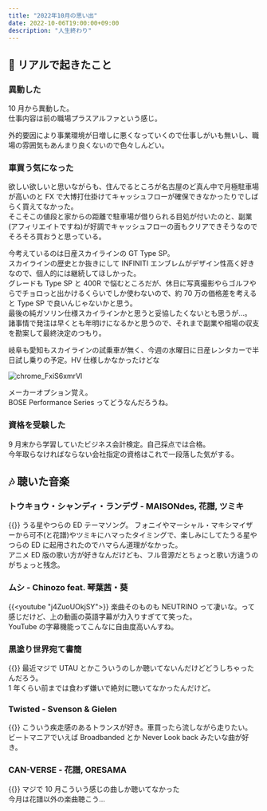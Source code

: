```yaml
---
title: "2022年10月の思い出"
date: 2022-10-06T19:00:00+09:00
description: "人生終わり"
---
```


## 🍻 リアルで起きたこと

### 異動した

10 月から異動した。  
仕事内容は前の職場プラスアルファという感じ。

外的要因により事業環境が日増しに悪くなっていくので仕事しがいも無いし、職場の雰囲気もあんまり良くないので色々しんどい。

### 車買う気になった

欲しい欲しいと思いながらも、住んでるところが名古屋のど真ん中で月極駐車場が高いのと FX で大博打仕掛けてキャッシュフローが確保できなかったりでしばらく買えてなかった。  
そこそこの値段と家からの距離で駐車場が借りられる目処が付いたのと、副業(アフィリエイトですね)が好調でキャッシュフローの面もクリアできそうなのでそろそろ買おうと思っている。

今考えているのは日産スカイラインの GT Type SP。  
スカイラインの歴史とか抜きにして INFINITI エンブレムがデザイン性高く好きなので、個人的には継続してほしかった。  
グレードも Type SP と 400R で悩むところだが、休日に写真撮影やらゴルフやらでチョロっと出かけるくらいでしか使わないので、約 70 万の価格差を考えると Type SP で良いんじゃないかと思う。  
最後の純ガソリン仕様スカイラインかと思うと妥協したくないとも思うが...。  
諸事情で発注は早くとも年明けになるかと思うので、それまで副業や相場の収支を勘案して最終決定のつもり。

岐阜も愛知もスカイラインの試乗車が無く、今週の水曜日に日産レンタカーで半日試し乗りの予定。HV 仕様しかなかったけどな

![chrome_FxiS6xmrVl](https://user-images.githubusercontent.com/47537864/200170332-22cb8f8d-402b-481b-a6ef-134de0229d15.png)

メーカーオプション覚え。  
BOSE Performance Series ってどうなんだろうね。

### 資格を受験した

9 月末から学習していたビジネス会計検定。自己採点では合格。  
今年取らなければならない会社指定の資格はこれで一段落した気がする。

## 🎶 聴いた音楽

### トウキョウ・シャンディ・ランデヴ - MAISONdes, 花譜, ツミキ

{{<spotify type="track" id="2MmgGuQzr0kkiA04lMdPXW" width="100%" height="180" >}}
うる星やつらの ED テーマソング。
フォニイやマーシャル・マキシマイザーから可不(と花譜)やツミキにハマったタイミングで、楽しみにしてたうる星やつらの ED に起用されたのでハマらん道理がなかった。  
アニメ ED 版の歌い方が好きなんだけども、フル音源だとちょっと歌い方違うのがちょっと残念。

### ムシ - Chinozo feat. 琴葉茜・葵

{{<youtube "j4ZuoUOkjSY">}}
楽曲そのものも NEUTRINO って凄いな。って感じだけど、上の動画の英語字幕が力入りすぎてて笑った。  
YouTube の字幕機能ってこんなに自由度高いんすね。

### 黒塗り世界宛て書簡

{{<spotify type="track" id="2ZtJjyKzHxVN7yFhPfJBDU" width="100%" height="180">}}
最近マジで UTAU とかこういうのしか聴いてないんだけどどうしちゃったんだろう。  
1 年くらい前までは食わず嫌いで絶対に聴いてなかったんだけど。

### Twisted - Svenson & Gielen

{{<spotify type="track" id="0C13FhO898P1f02nzqJTx5" width="100%" height="180">}}
こういう疾走感のあるトランスが好き。車買ったら流しながら走りたい。  
ビートマニアでいえば Broadbanded とか Never Look back みたいな曲が好き。

### CAN-VERSE - 花譜, ORESAMA

{{<spotify type="track" id="57d3ORRrQ1kj1HuHjtZOrW" width="100%" height="180">}}
マジで 10 月こういう感じの曲しか聴いてなかった  
今月は花譜以外の楽曲聴こう...
